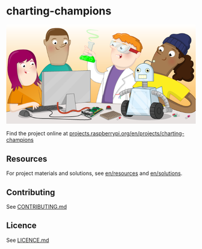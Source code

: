 # charting-champions

![charting-champions](banner.png)

Find the project online at [projects.raspberrypi.org/en/projects/charting-champions](https://projects.raspberrypi.org/en/projects/charting-champions)

## Resources
For project materials and solutions, see [en/resources](https://github.com/raspberrypilearning/charting-champions/tree/master/en/resources) and [en/solutions](https://github.com/raspberrypilearning/charting-champions/tree/master/en/solutions).

## Contributing
See [CONTRIBUTING.md](CONTRIBUTING.md)

## Licence
 See [LICENCE.md](LICENCE.md)